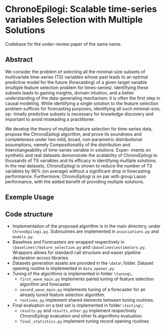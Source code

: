 # ChronoEpilogi: Scalable time-series variables Selection with Multiple Solutions

Codebase for the under-review paper of the same name.

## Abstract

We consider the problem of selecting all the minimal-size subsets of multivariate
time-series (TS) variables whose past leads to an optimal predictive model for the
future (forecasting) of a given target variable (multiple feature selection problem for
times-series). Identifying these subsets leads to gaining insights, domain intuition,
and a better understanding of the data-generating mechanism; it is often the first
step in causal modeling. While identifying a single solution to the feature selection
problem suffices for forecasting purposes, identifying all such minimal-size, op-
timally predictive subsets is necessary for knowledge discovery and important to
avoid misleading a practitioner.

We develop the theory of multiple feature selection for time-series data, propose
the ChronoEpilogi algorithm, and prove its soundness and completeness under two
mild, broad, non-parametric distributional assumptions, namely Compositionality
of the distribution and Interchangeability of time-series variable in solutions. Exper-
iments on synthetic and real datasets demonstrate the scalability of ChronoEpilogi
to thousands of TS variables and its efficacy in identifying multiple solutions. In the
real datasets, ChronoEpilogi is shown to reduce the number of TS variables by 96%
(on average) without a significant drop in forecasting performance. Furthermore,
ChronoEpilogi is on par with group Lasso performance, with the added benefit of
providing multiple solutions.

## Exemple Usage



## Code structure

 - Implementation of the proposed algorithm is in the main directory, under `ChronoEpilogi.py`. Subroutines are implemented in `associations.py` and `models.py`.
 - Baselines and Forecasters are wrapped respectively in `\baselines\feature_selection.py` and `\baselines\estimators.py`. Wrappers allows for standard call structure and easier pipeline declaration across libraries.
 - Datasets generation assets are provided in the `\data\` folder. Dataset opening routine is implemented in `data_opener.py`
 - Tuning of the algorithms is implemented in folder `\tuning\`.
   - `first_wave_main.py` implements paired tuning of feature selection algorithm and forecaster.
   - `second_wave_main.py` implements tuning of a forecaster for an already tuned feature selection algorithm.
   - `routines.py` implement shared elements between tuning routines.
 - Final evaluation on a test set is implemented in folder `\testing\`:
   - `results.py` and `results_other.py` implement respectively ChronoEpilogi evaluation and other fs algorithms evaluation.
   - `final_statistics.py` implement tuning record opening routines


